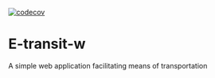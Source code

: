 [![codecov](https://codecov.io/gh/Efosaok/E-transit-w/branch/develop/graph/badge.svg)](https://codecov.io/gh/Efosaok/E-transit-w)
# E-transit-w
A simple web application facilitating means of transportation
